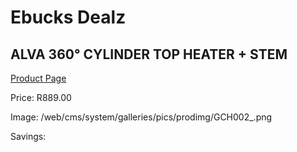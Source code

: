 
# Ebucks Dealz
## ALVA 360° CYLINDER TOP HEATER + STEM
[Product Page](https://www.ebucks.com/web/shop/productSelected.do?prodId=1142097614&catId=704982758)

Price: R889.00

Image: /web/cms/system/galleries/pics/prodimg/GCH002_.png

Savings: 


	